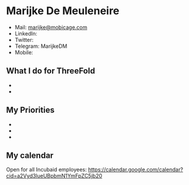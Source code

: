 # Marijke De Meuleneire

- Mail: marijke@mobicage.com
- LinkedIn: 
- Twitter: 
- Telegram: MarijkeDM
- Mobile:

## What I do for ThreeFold

-
-

## My Priorities

-
-
-

## My calendar

Open for all Incubaid employees:
https://calendar.google.com/calendar?cid=a2Vyd3lueUBpbmN1YmFpZC5jb20
